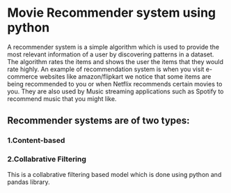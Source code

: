 # Movie Recommender system using python
A recommender system is a simple algorithm which is used to provide the most relevant information of a user by discovering patterns in a dataset. The algorithm rates the items and shows the user the items that they would rate highly. An example of recommendation system is when you visit e-commerce websites like amazon/flipkart we notice that some items are being recommended to you or when Netflix recommends certain movies to you. They are also used by Music streaming applications such as Spotify to recommend music that you might like.
## Recommender systems are of two types:
### 1.Content-based
### 2.Collabrative Filtering
 This is a collabrative filtering based model which is done using python  and pandas library.

